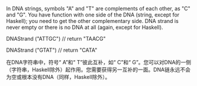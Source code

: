 In DNA strings, symbols "A" and "T" are complements of each other, as "C" and "G". You have function with one side of the DNA (string, except for Haskell); you need to get the other complementary side. DNA strand is never empty or there is no DNA at all (again, except for Haskell).

DNAStrand ("ATTGC") // return "TAACG"

DNAStrand ("GTAT") // return "CATA" 

在DNA字符串中，符号“ A”和“ T”彼此互补，如“ C”和“ G”。您可以对DNA的一侧（字符串，Haskell除外）起作用。您需要获得另一互补的一面。DNA链永远不会为空或根本没有DNA（同样，Haskell除外）。